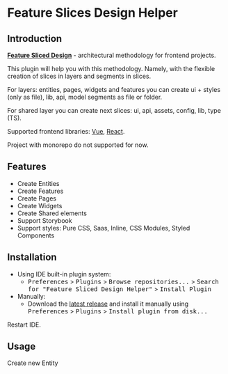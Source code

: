 Feature Slices Design Helper
=============

Introduction
------------

<!-- Plugin description -->

[**Feature Sliced Design**](https://feature-sliced.design/) - architectural methodology for frontend projects.

This plugin will help you with this methodology. Namely, with the flexible creation of slices in layers and segments in slices. 

For layers: entities, pages, widgets and features you can create ui + styles (only as file), lib, api, model segments as file or folder.

For shared layer you can create next slices: ui, api, assets, config, lib, type (TS).

Supported frontend libraries: [Vue](https://vuejs.org/), [React](https://react.dev/).

Project with monorepo do not supported for now.

Features
--------

- Create Entities
- Create Features
- Create Pages
- Create Widgets
- Create Shared elements
- Support Storybook
- Support styles: Pure CSS, Saas, Inline, CSS Modules, Styled Components

<!-- Plugin description end -->

Installation
------------

- Using IDE built-in plugin system:
    - <kbd>Preferences</kbd> > <kbd>Plugins</kbd> > <kbd>Browse repositories...</kbd> > <kbd>Search for "Feature Sliced Design Helper"</kbd> > <kbd>Install Plugin</kbd>
- Manually:
    - Download the [latest release][latest-release] and install it manually using <kbd>Preferences</kbd> > <kbd>Plugins</kbd> > <kbd>Install plugin from disk...</kbd>

Restart IDE.

Usage
-----

Create new Entity 

[plugin-website]:      https://plugins.jetbrains.com
[latest-release]:      https://github.com/Tsyklop/feature-slices-design-helper/releases/latest